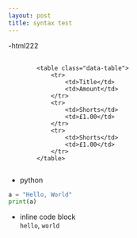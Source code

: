 ```yaml
---
layout: post
title: syntax test
---
```

-html222
<pre>
    <code class="language-html">
        &lt;table class="data-table">
            &lt;tr>
                &lt;td>Title&lt;/td>
                &lt;td>Amount&lt;/td>
            &lt;/tr>
            &lt;tr>
                &lt;td>Shorts&lt;/td>
                &lt;td>£1.00&lt;/td>
            &lt;/tr>   
            &lt;tr>
                &lt;td>Shorts&lt;/td>
                &lt;td>£1.00&lt;/td>
            &lt;/tr>           
        &lt;/table>
    </code>
</pre>

- python

```python
a = "Hello, World"
print(a)
```

- inline code block<br>
`hello`, `world`
